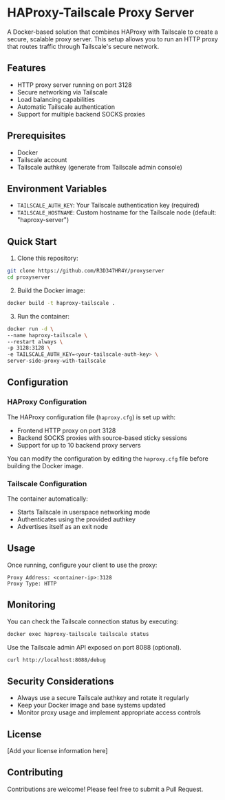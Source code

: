 # HAProxy-Tailscale Proxy Server

A Docker-based solution that combines HAProxy with Tailscale to create a secure, scalable proxy server. This setup allows you to run an HTTP proxy that routes traffic through Tailscale's secure network.

## Features

- HTTP proxy server running on port 3128
- Secure networking via Tailscale
- Load balancing capabilities
- Automatic Tailscale authentication
- Support for multiple backend SOCKS proxies

## Prerequisites

- Docker
- Tailscale account
- Tailscale authkey (generate from Tailscale admin console)

## Environment Variables

- `TAILSCALE_AUTH_KEY`: Your Tailscale authentication key (required)
- `TAILSCALE_HOSTNAME`: Custom hostname for the Tailscale node (default: "haproxy-server")

## Quick Start

1. Clone this repository:

```bash
git clone https://github.com/R3D347HR4Y/proxyserver
cd proxyserver
```

2. Build the Docker image:

```bash
docker build -t haproxy-tailscale .
```

3. Run the container:

```bash
docker run -d \
--name haproxy-tailscale \
--restart always \
-p 3128:3128 \
-e TAILSCALE_AUTH_KEY=<your-tailscale-auth-key> \
server-side-proxy-with-tailscale
```

## Configuration

### HAProxy Configuration

The HAProxy configuration file (`haproxy.cfg`) is set up with:

- Frontend HTTP proxy on port 3128
- Backend SOCKS proxies with source-based sticky sessions
- Support for up to 10 backend proxy servers

You can modify the configuration by editing the `haproxy.cfg` file before building the Docker image.

### Tailscale Configuration

The container automatically:

- Starts Tailscale in userspace networking mode
- Authenticates using the provided authkey
- Advertises itself as an exit node

## Usage

Once running, configure your client to use the proxy:

```
Proxy Address: <container-ip>:3128
Proxy Type: HTTP
```

## Monitoring

You can check the Tailscale connection status by executing:

```bash
docker exec haproxy-tailscale tailscale status
```

Use the Tailscale admin API exposed on port 8088 (optional).

```bash
curl http://localhost:8088/debug
```

## Security Considerations

- Always use a secure Tailscale authkey and rotate it regularly
- Keep your Docker image and base systems updated
- Monitor proxy usage and implement appropriate access controls

## License

[Add your license information here]

## Contributing

Contributions are welcome! Please feel free to submit a Pull Request.
